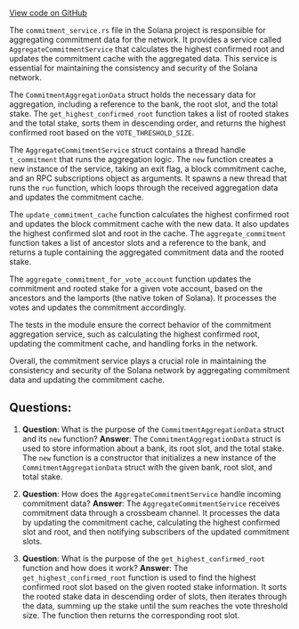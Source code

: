 
[View code on GitHub](https://github.com/solana-labs/solana/blob/master/core/src/commitment_service.rs)

The `commitment_service.rs` file in the Solana project is responsible for aggregating commitment data for the network. It provides a service called `AggregateCommitmentService` that calculates the highest confirmed root and updates the commitment cache with the aggregated data. This service is essential for maintaining the consistency and security of the Solana network.

The `CommitmentAggregationData` struct holds the necessary data for aggregation, including a reference to the bank, the root slot, and the total stake. The `get_highest_confirmed_root` function takes a list of rooted stakes and the total stake, sorts them in descending order, and returns the highest confirmed root based on the `VOTE_THRESHOLD_SIZE`.

The `AggregateCommitmentService` struct contains a thread handle `t_commitment` that runs the aggregation logic. The `new` function creates a new instance of the service, taking an exit flag, a block commitment cache, and an RPC subscriptions object as arguments. It spawns a new thread that runs the `run` function, which loops through the received aggregation data and updates the commitment cache.

The `update_commitment_cache` function calculates the highest confirmed root and updates the block commitment cache with the new data. It also updates the highest confirmed slot and root in the cache. The `aggregate_commitment` function takes a list of ancestor slots and a reference to the bank, and returns a tuple containing the aggregated commitment data and the rooted stake.

The `aggregate_commitment_for_vote_account` function updates the commitment and rooted stake for a given vote account, based on the ancestors and the lamports (the native token of Solana). It processes the votes and updates the commitment accordingly.

The tests in the module ensure the correct behavior of the commitment aggregation service, such as calculating the highest confirmed root, updating the commitment cache, and handling forks in the network.

Overall, the commitment service plays a crucial role in maintaining the consistency and security of the Solana network by aggregating commitment data and updating the commitment cache.
## Questions: 
 1. **Question**: What is the purpose of the `CommitmentAggregationData` struct and its `new` function?
   **Answer**: The `CommitmentAggregationData` struct is used to store information about a bank, its root slot, and the total stake. The `new` function is a constructor that initializes a new instance of the `CommitmentAggregationData` struct with the given bank, root slot, and total stake.

2. **Question**: How does the `AggregateCommitmentService` handle incoming commitment data?
   **Answer**: The `AggregateCommitmentService` receives commitment data through a crossbeam channel. It processes the data by updating the commitment cache, calculating the highest confirmed slot and root, and then notifying subscribers of the updated commitment slots.

3. **Question**: What is the purpose of the `get_highest_confirmed_root` function and how does it work?
   **Answer**: The `get_highest_confirmed_root` function is used to find the highest confirmed root slot based on the given rooted stake information. It sorts the rooted stake data in descending order of slots, then iterates through the data, summing up the stake until the sum reaches the vote threshold size. The function then returns the corresponding root slot.